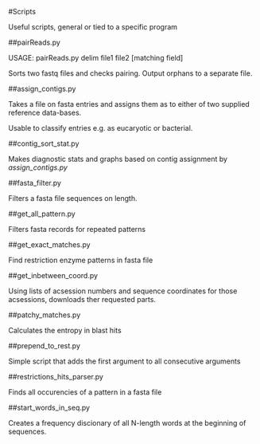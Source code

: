 #Scripts

Useful scripts, general or tied to a specific program

##pairReads.py

USAGE: pairReads.py delim file1 file2 [matching field]

Sorts two fastq files and checks pairing. Output orphans to a separate file. 

##assign_contigs.py

Takes a file on fasta entries and assigns them as to either of two supplied reference data-bases.

Usable to classify entries e.g. as eucaryotic or bacterial.

##contig_sort_stat.py

Makes diagnostic stats and graphs based on contig assignment by _assign_contigs.py_

##fasta_filter.py

Filters a fasta file sequences on length.

##get_all_pattern.py

Filters fasta records for repeated patterns

##get_exact_matches.py

Find restriction enzyme patterns in fasta file

##get_inbetween_coord.py

Using lists of acsession numbers and sequence coordinates for those acsessions, downloads ther requested parts.

##patchy_matches.py

Calculates the entropy in blast hits

##prepend_to_rest.py

Simple script that adds the first argument to all consecutive arguments

##restrictions_hits_parser.py

Finds all occurencies of a pattern in a fasta file

##start_words_in_seq.py

Creates a frequency discionary of all N-length words at the beginning of sequences.
